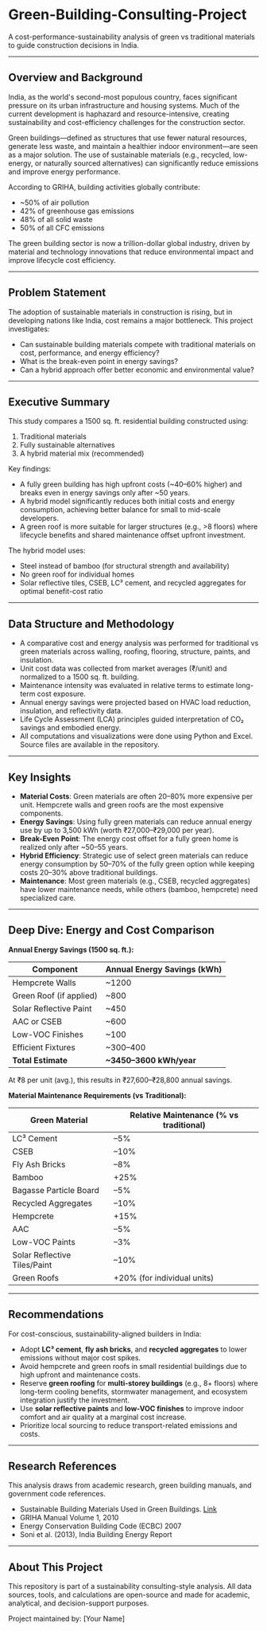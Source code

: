 # Green-Building-Consulting-Project
A cost-performance-sustainability analysis of green vs traditional materials to guide construction decisions in India.

---

## Overview and Background

India, as the world's second-most populous country, faces significant pressure on its urban infrastructure and housing systems. Much of the current development is haphazard and resource-intensive, creating sustainability and cost-efficiency challenges for the construction sector.

Green buildings—defined as structures that use fewer natural resources, generate less waste, and maintain a healthier indoor environment—are seen as a major solution. The use of sustainable materials (e.g., recycled, low-energy, or naturally sourced alternatives) can significantly reduce emissions and improve energy performance.

According to GRIHA, building activities globally contribute:
- ~50% of air pollution
- 42% of greenhouse gas emissions
- 48% of all solid waste
- 50% of all CFC emissions

The green building sector is now a trillion-dollar global industry, driven by material and technology innovations that reduce environmental impact and improve lifecycle cost efficiency.

---

## Problem Statement

The adoption of sustainable materials in construction is rising, but in developing nations like India, cost remains a major bottleneck. This project investigates:

- Can sustainable building materials compete with traditional materials on cost, performance, and energy efficiency?
- What is the break-even point in energy savings?
- Can a hybrid approach offer better economic and environmental value?

---

## Executive Summary

This study compares a 1500 sq. ft. residential building constructed using:
1. Traditional materials
2. Fully sustainable alternatives
3. A hybrid material mix (recommended)

Key findings:
- A fully green building has high upfront costs (~40–60% higher) and breaks even in energy savings only after ~50 years.
- A hybrid model significantly reduces both initial costs and energy consumption, achieving better balance for small to mid-scale developers.
- A green roof is more suitable for larger structures (e.g., >8 floors) where lifecycle benefits and shared maintenance offset upfront investment.

The hybrid model uses:
- Steel instead of bamboo (for structural strength and availability)
- No green roof for individual homes
- Solar reflective tiles, CSEB, LC³ cement, and recycled aggregates for optimal benefit-cost ratio

---

## Data Structure and Methodology

- A comparative cost and energy analysis was performed for traditional vs green materials across walling, roofing, flooring, structure, paints, and insulation.
- Unit cost data was collected from market averages (₹/unit) and normalized to a 1500 sq. ft. building.
- Maintenance intensity was evaluated in relative terms to estimate long-term cost exposure.
- Annual energy savings were projected based on HVAC load reduction, insulation, and reflectivity data.
- Life Cycle Assessment (LCA) principles guided interpretation of CO₂ savings and embodied energy.
- All computations and visualizations were done using Python and Excel. Source files are available in the repository.

---

## Key Insights

- **Material Costs**: Green materials are often 20–80% more expensive per unit. Hempcrete walls and green roofs are the most expensive components.
- **Energy Savings**: Using fully green materials can reduce annual energy use by up to 3,500 kWh (worth ₹27,000–₹29,000 per year).
- **Break-Even Point**: The energy cost offset for a fully green home is realized only after ~50–55 years.
- **Hybrid Efficiency**: Strategic use of select green materials can reduce energy consumption by 50–70% of the fully green option while keeping costs 20–30% above traditional buildings.
- **Maintenance**: Most green materials (e.g., CSEB, recycled aggregates) have lower maintenance needs, while others (bamboo, hempcrete) need specialized care.

---

## Deep Dive: Energy and Cost Comparison

**Annual Energy Savings (1500 sq. ft.):**

| Component                  | Annual Energy Savings (kWh) |
|---------------------------|-----------------------------|
| Hempcrete Walls           | ~1200                       |
| Green Roof (if applied)   | ~800                        |
| Solar Reflective Paint    | ~450                        |
| AAC or CSEB               | ~600                        |
| Low-VOC Finishes          | ~100                        |
| Efficient Fixtures        | ~300–400                    |
| **Total Estimate**        | **~3450–3600 kWh/year**     |

At ₹8 per unit (avg.), this results in ₹27,600–₹28,800 annual savings.

**Material Maintenance Requirements (vs Traditional):**

| Green Material                  | Relative Maintenance (% vs traditional) |
|----------------------------------|-----------------------------------------|
| LC³ Cement                      | –5%                                     |
| CSEB                            | –10%                                    |
| Fly Ash Bricks                  | –8%                                     |
| Bamboo                          | +25%                                    |
| Bagasse Particle Board          | –5%                                     |
| Recycled Aggregates             | –10%                                    |
| Hempcrete                       | +15%                                    |
| AAC                             | –5%                                     |
| Low-VOC Paints                  | –3%                                     |
| Solar Reflective Tiles/Paint    | –10%                                    |
| Green Roofs                     | +20% (for individual units)             |

---

## Recommendations

For cost-conscious, sustainability-aligned builders in India:

- Adopt **LC³ cement**, **fly ash bricks**, and **recycled aggregates** to lower emissions without major cost spikes.
- Avoid hempcrete and green roofs in small residential buildings due to high upfront and maintenance costs.
- Reserve **green roofing** for **multi-storey buildings** (e.g., 8+ floors) where long-term cooling benefits, stormwater management, and ecosystem integration justify the investment.
- Use **solar reflective paints** and **low-VOC finishes** to improve indoor comfort and air quality at a marginal cost increase.
- Prioritize local sourcing to reduce transport-related emissions and costs.

---

## Research References

This analysis draws from academic research, green building manuals, and government code references.

- Sustainable Building Materials Used in Green Buildings. [Link](https://www.lecollege.ac.in/storage/subjectdata/materials/643ebac9-5f43-409b-868e-90607ed6ff30_3110007_SUSTAINABLE-BUILDING-MATERIALS-USED-IN-GREEN-BUILDINGS_1147.pdf)
- GRIHA Manual Volume 1, 2010
- Energy Conservation Building Code (ECBC) 2007
- Soni et al. (2013), India Building Energy Report

---

## About This Project

This repository is part of a sustainability consulting-style analysis. All data sources, tools, and calculations are open-source and made for academic, analytical, and decision-support purposes.

Project maintained by: [Your Name]
